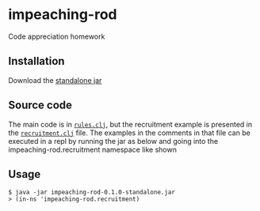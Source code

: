 # impeaching-rod

Code appreciation homework

## Installation

Download the [standalone jar](https://github.com/downloads/pieterbreed/Acceptation-Impeaching-Rod/impeaching-rod-0.1.0-SNAPSHOT-standalone.jar)

## Source code

The main code is in [`rules.clj`](https://github.com/pieterbreed/Acceptation-Impeaching-Rod/blob/code_apprecation/src/impeaching_rod/rules.clj), but the recruitment example is presented in the [`recruitment.clj`](https://github.com/pieterbreed/Acceptation-Impeaching-Rod/blob/code_apprecation/src/impeaching_rod/recruitment.clj) file. The examples in the comments in that file can be executed in a repl by running the jar as below and going into the impeaching-rod.recruitment namespace like shown

## Usage

    $ java -jar impeaching-rod-0.1.0-standalone.jar 
    > (in-ns 'impeaching-rod.recruitment)


